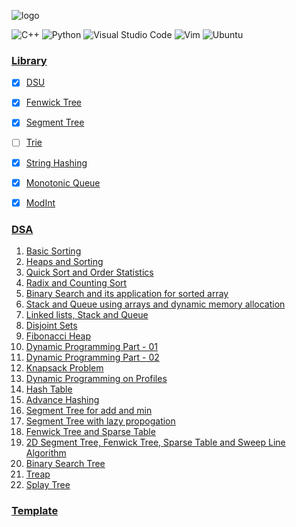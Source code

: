 ![logo](logo.png)

<img alt="C++" src="https://img.shields.io/badge/c++-%2300599C.svg?style=for-the-badge&logo=c%2B%2B&logoColor=white"/>
<img alt="Python" src="https://img.shields.io/badge/python-%2314354C.svg?style=for-the-badge&logo=python&logoColor=white"/>
<img alt="Visual Studio Code" src="https://img.shields.io/badge/VisualStudioCode-0078d7.svg?style=for-the-badge&logo=visual-studio-code&logoColor=white"/>
<img alt="Vim" src="https://img.shields.io/badge/VIM-%2311AB00.svg?style=for-the-badge&logo=vim&logoColor=white"/>
<img alt="Ubuntu" src="https://img.shields.io/badge/Ubuntu-E95420?style=for-the-badge&logo=ubuntu&logoColor=white" />

### [Library](library)
- [x] [DSU](library/DSU.cpp)
- [x] [Fenwick Tree](library/Fenwick-Tree.cpp)
- [x] [Segment Tree](library/Segment-Tree.cpp)
- [ ] [Trie](library/Trie.cpp)
- [x] [String Hashing](library/String-Hashing.cpp)
- [x] [Monotonic Queue](library/Monotonic-Queue.cpp)
- [x] [ModInt](library/ModInt.cpp)


### [DSA](dsa)
1. [Basic Sorting](dsa/01)
2. [Heaps and Sorting](dsa/02) 
3. [Quick Sort and Order Statistics](dsa/03)
4. [Radix and Counting Sort](dsa/04)
5. [Binary Search and its application for sorted array](dsa/05)
6. [Stack and Queue using arrays and dynamic memory allocation](dsa/06)
7. [Linked lists, Stack and Queue](dsa/07)
8. [Disjoint Sets](dsa/08)
9. [Fibonacci Heap](dsa/09) 
10. [Dynamic Programming Part - 01](dsa/10)
11. [Dynamic Programming Part - 02](dsa/11)
12. [Knapsack Problem](dsa/12)
13. [Dynamic Programming on Profiles](dsa/13)
14. [Hash Table](dsa/14)
15. [Advance Hashing](dsa/15)
16. [Segment Tree for add and min](dsa/16)
17. [Segment Tree with lazy propogation](dsa/17)
18. [Fenwick Tree and Sparse Table](dsa/18)
19. [2D Segment Tree, Fenwick Tree, Sparse Table and Sweep Line Algorithm](dsa/19)
20. [Binary Search Tree](dsa/20)
21. [Treap](dsa/21)
22. [Splay Tree](dsa/22)


### [Template](templates)